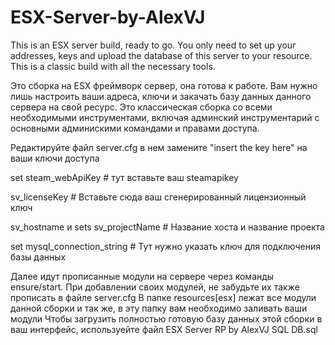 # ESX-Server-by-AlexVJ
This is an ESX server build, ready to go. You only need to set up your addresses, keys and upload the database of this server to your resource. This is a classic build with all the necessary tools.

Это сборка на ESX фреймворк сервер, она готова к работе. Вам нужно лишь настроить ваши адреса, ключи и закачать базу данных данного сервера на свой ресурс. Это классическая сборка со всеми необходимыми инструментами, включая админский инструментарий с основными админискими командами и правами доступа.

Редактируйте файл server.cfg в нем замените "insert the key here" на ваши ключи доступа


set steam_webApiKey # тут вставьте ваш steamapikey

sv_licenseKey  # Вставьте сюда ваш сгенерированный лицензионный ключ

sv_hostname и sets sv_projectName  # Название хоста и название проекта

set mysql_connection_string  # Тут нужно указать ключ для подключения базы данных



Далее идут прописанные модули на сервере через команды ensure/start. При добавлении своих модулей, не забудьте их также прописать в файле server.cfg
В папке resources\[esx] лежат все модули данной сборки и так же, в эту папку вам необходимо заливать ваши модули
Чтобы загрузить полностью готовую базу данных этой сборки в ваш интерфейс, используейте файл ESX Server RP by AlexVJ SQL DB.sql
